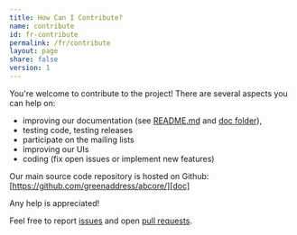 ```yaml
---
title: How Can I Contribute?
name: contribute
id: fr-contribute
permalink: /fr/contribute
layout: page
share: false
version: 1
---
```


You're welcome to contribute to the project! There are several aspects you can help on:

  - improving our documentation (see [README.md][README.md] and [doc folder][doc]),
  - testing code, testing releases
  - participate on the mailing lists
  - improving our UIs
  - coding (fix open issues or implement new features)

Our main source code repository is hosted on Github: [https://github.com/greenaddress/abcore/][doc]

Any help is appreciated!

Feel free to report [issues][issues] and open [pull requests][pulls].

[README.md]: https://github.com/greenaddress/abcore/blob/master/README.md
[doc]: https://github.com/greenaddress/abcore/
[issues]: https://github.com/greenaddress/abcore/issues
[pulls]: https://github.com/greenaddress/abcore/pulls
